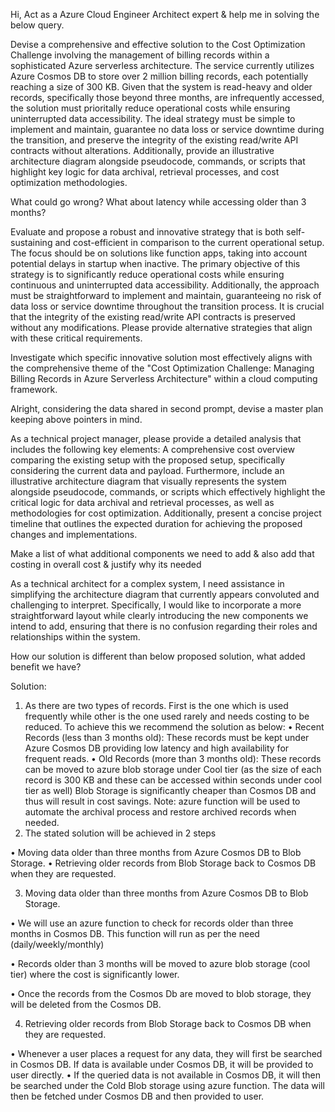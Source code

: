 Hi, Act as a Azure Cloud Engineer Architect expert & help me in solving the below query.

Devise a comprehensive and effective solution to the Cost Optimization Challenge involving the management of billing records within a sophisticated Azure serverless architecture. The service currently utilizes Azure Cosmos DB to store over 2 million billing records, each potentially reaching a size of 300 KB. Given that the system is read-heavy and older records, specifically those beyond three months, are infrequently accessed, the solution must prioritally reduce operational costs while ensuring uninterrupted data accessibility. The ideal strategy must be simple to implement and maintain, guarantee no data loss or service downtime during the transition, and preserve the integrity of the existing read/write API contracts without alterations. Additionally, provide an illustrative architecture diagram alongside pseudocode, commands, or scripts that highlight key logic for data archival, retrieval processes, and cost optimization methodologies.

What could go wrong? What about latency while accessing older than 3 months?

Evaluate and propose a robust and innovative strategy that is both self-sustaining and cost-efficient in comparison to the current operational setup. The focus should be on solutions like function apps, taking into account potential delays in startup when inactive. The primary objective of this strategy is to significantly reduce operational costs while ensuring continuous and uninterrupted data accessibility. Additionally, the approach must be straightforward to implement and maintain, guaranteeing no risk of data loss or service downtime throughout the transition process. It is crucial that the integrity of the existing read/write API contracts is preserved without any modifications. Please provide alternative strategies that align with these critical requirements.

Investigate which specific innovative solution most effectively aligns with the comprehensive theme of the "Cost Optimization Challenge: Managing Billing Records in Azure Serverless Architecture" within a cloud computing framework.

Alright, considering the data shared in second prompt, devise a master plan keeping above pointers in mind.

As a technical project manager, please provide a detailed analysis that includes the following key elements: A comprehensive cost overview comparing the existing setup with the proposed setup, specifically considering the current data and payload. Furthermore, include an illustrative architecture diagram that visually represents the system alongside pseudocode, commands, or scripts which effectively highlight the critical logic for data archival and retrieval processes, as well as methodologies for cost optimization. Additionally, present a concise project timeline that outlines the expected duration for achieving the proposed changes and implementations.

Make a list of what additional components we need to add & also add that costing in overall cost & justify why its needed

As a technical architect for a complex system, I need assistance in simplifying the architecture diagram that currently appears convoluted and challenging to interpret. Specifically, I would like to incorporate a more straightforward layout while clearly introducing the new components we intend to add, ensuring that there is no confusion regarding their roles and relationships within the system.

How our solution is different than below proposed solution, what added benefit we have?


Solution:
1)	As there are two types of records. First is the one which is used frequently while other is the one used rarely and needs costing to be reduced. To achieve this we recommend the solution as below:
•	Recent Records (less than 3 months old): These records must be kept under Azure Cosmos DB providing low latency and high availability for frequent reads.
•	Old Records (more than 3 months old): These records can be moved to azure blob storage under Cool tier (as the size of each record is 300 KB and these can be accessed within seconds under cool tier as well)
Blob Storage is significantly cheaper than Cosmos DB and thus will result in cost savings.
Note: azure function will be used to automate the archival process and restore archived records when needed.
2)	The stated solution will be achieved in 2 steps

•	Moving data older than three months from Azure Cosmos DB to Blob Storage.
•	Retrieving older records from Blob Storage back to Cosmos DB when they are requested.

3)	Moving data older than three months from Azure Cosmos DB to Blob Storage.

• We will use an azure function to check for records older than three months in Cosmos DB. This function will run as per the need (daily/weekly/monthly)

• Records older than 3 months will be moved to azure blob storage (cool tier) where the cost is significantly lower.

•	Once the records from the Cosmos Db are moved to blob storage, they will be deleted from the Cosmos DB.

4)	Retrieving older records from Blob Storage back to Cosmos DB when they are requested.

•	Whenever a user places a request for any data, they will first be searched in Cosmos DB. If data is available under Cosmos DB, it will be provided to user directly.
•	If the queried data is not available in Cosmos DB, it will then be searched under the Cold Blob storage using azure function. The data will then be fetched under Cosmos DB and then provided to user.
